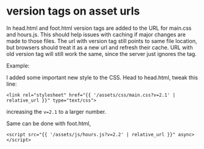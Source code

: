 # version tags on asset urls

In head.html and foot.html version tags are added to the URL for main.css and hours.js. 
This should help issues with caching if major changes are made to those files.
The url with version tag still points to same file location, but browsers should treat it as a new url and refresh their cache.
URL with old version tag will still work the same, since the server just ignores the tag.

Example:

I added some important new style to the CSS. 
Head to head.html, tweak this line: 

`<link rel="stylesheet" href="{{ '/assets/css/main.css?v=2.1' | relative_url }}" type="text/css">`

increasing the `v=2.1` to a larger number. 

Same can be done with foot.html, 

`<script src="{{ '/assets/js/hours.js?v=2.2' | relative_url }}" async></script>`
